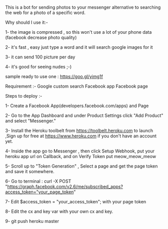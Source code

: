 
This is a bot for sending photos to your messenger alternative to searching the web for a photo of a specific word.

Why should I use it:- 

1- the image is compressed , so this won't use a lot of your phone data
(facebook decrease photo quality)


2- it's fast , easy just type a word and it will search google images for it


3- it can send 100 picture per day



4- it's good for seeing nudes ;-)


sample ready to use one : https://goo.gl/yimg1f



Requirement :-
Google custom search 
Facebook app
Facebook page

Steps to deploy :-


1-  Create a Facebook App(developers.facebook.com/apps) and Page

2- Go to the App Dashboard and under Product Settings click "Add Product" and select "Messenger."

3- Install the Heroku toolbelt from https://toolbelt.heroku.com to launch ,Sign up for free at https://www.heroku.com if you don't have an account yet.

4- Inside the app go to Messenger , then click Setup Webhook, put your heroku app url on Callback, and on Verify Token put meow_meow_meow

5- Scroll up to "Token Generation" , Select a page  and get the page token and save it somewhere.

6- Go to terminal  :
curl -X POST "https://graph.facebook.com/v2.6/me/subscribed_apps?access_token="your_page_token"

7- Edit  $access_token     = "your_access_token";    with your page token

8- Edit the cx and key var with your own cx and key.

9-  git push heroku master 